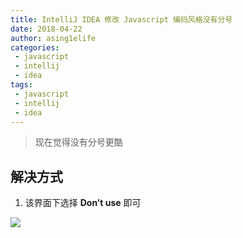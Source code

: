 ```yaml
---
title: IntelliJ IDEA 修改 Javascript 编码风格没有分号
date: 2018-04-22
author: asing1elife
categories:
 - javascript
 - intellij
 - idea
tags:
 - javascript
 - intellij
 - idea
---
```

> 现在觉得没有分号更酷  

## 解决方式
1. 该界面下选择 **Don’t use** 即可

![](http://asing1elife.com/sources/images/7473FDCA-1D23-4774-A15B-17E454EC2E25.png)